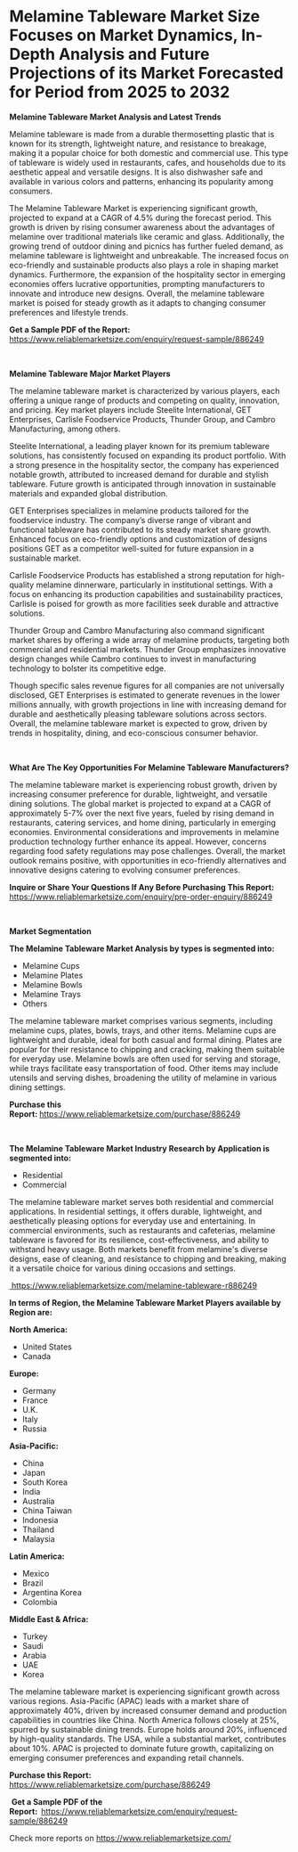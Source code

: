 <p><h1>Melamine Tableware Market Size Focuses on Market Dynamics, In-Depth Analysis and Future Projections of its Market Forecasted for Period from 2025 to 2032</h1></p><p><strong>Melamine Tableware Market Analysis and Latest Trends</strong></p>
<p><p>Melamine tableware is made from a durable thermosetting plastic that is known for its strength, lightweight nature, and resistance to breakage, making it a popular choice for both domestic and commercial use. This type of tableware is widely used in restaurants, cafes, and households due to its aesthetic appeal and versatile designs. It is also dishwasher safe and available in various colors and patterns, enhancing its popularity among consumers.</p><p>The Melamine Tableware Market is experiencing significant growth, projected to expand at a CAGR of 4.5% during the forecast period. This growth is driven by rising consumer awareness about the advantages of melamine over traditional materials like ceramic and glass. Additionally, the growing trend of outdoor dining and picnics has further fueled demand, as melamine tableware is lightweight and unbreakable. The increased focus on eco-friendly and sustainable products also plays a role in shaping market dynamics. Furthermore, the expansion of the hospitality sector in emerging economies offers lucrative opportunities, prompting manufacturers to innovate and introduce new designs. Overall, the melamine tableware market is poised for steady growth as it adapts to changing consumer preferences and lifestyle trends.</p></p>
<p><strong>Get a Sample PDF of the Report:&nbsp;</strong> <a href="https://www.reliablemarketsize.com/enquiry/request-sample/886249?utm_campaign=2042&utm_medium=2&utm_source=Github&utm_content=ia&utm_term=05022025&utm_id=melamine-tableware">https://www.reliablemarketsize.com/enquiry/request-sample/886249</a></p>
<p>&nbsp;</p>
<p><strong>Melamine Tableware Major Market Players</strong></p>
<p><p>The melamine tableware market is characterized by various players, each offering a unique range of products and competing on quality, innovation, and pricing. Key market players include Steelite International, GET Enterprises, Carlisle Foodservice Products, Thunder Group, and Cambro Manufacturing, among others.</p><p>Steelite International, a leading player known for its premium tableware solutions, has consistently focused on expanding its product portfolio. With a strong presence in the hospitality sector, the company has experienced notable growth, attributed to increased demand for durable and stylish tableware. Future growth is anticipated through innovation in sustainable materials and expanded global distribution.</p><p>GET Enterprises specializes in melamine products tailored for the foodservice industry. The company’s diverse range of vibrant and functional tableware has contributed to its steady market share growth. Enhanced focus on eco-friendly options and customization of designs positions GET as a competitor well-suited for future expansion in a sustainable market.</p><p>Carlisle Foodservice Products has established a strong reputation for high-quality melamine dinnerware, particularly in institutional settings. With a focus on enhancing its production capabilities and sustainability practices, Carlisle is poised for growth as more facilities seek durable and attractive solutions.</p><p>Thunder Group and Cambro Manufacturing also command significant market shares by offering a wide array of melamine products, targeting both commercial and residential markets. Thunder Group emphasizes innovative design changes while Cambro continues to invest in manufacturing technology to bolster its competitive edge.</p><p>Though specific sales revenue figures for all companies are not universally disclosed, GET Enterprises is estimated to generate revenues in the lower millions annually, with growth projections in line with increasing demand for durable and aesthetically pleasing tableware solutions across sectors. Overall, the melamine tableware market is expected to grow, driven by trends in hospitality, dining, and eco-conscious consumer behavior.</p></p>
<p>&nbsp;</p>
<p><strong>What Are The Key Opportunities For Melamine Tableware Manufacturers?</strong></p>
<p><p>The melamine tableware market is experiencing robust growth, driven by increasing consumer preference for durable, lightweight, and versatile dining solutions. The global market is projected to expand at a CAGR of approximately 5-7% over the next five years, fueled by rising demand in restaurants, catering services, and home dining, particularly in emerging economies. Environmental considerations and improvements in melamine production technology further enhance its appeal. However, concerns regarding food safety regulations may pose challenges. Overall, the market outlook remains positive, with opportunities in eco-friendly alternatives and innovative designs catering to evolving consumer preferences.</p></p>
<p><strong>Inquire or Share Your Questions If Any Before Purchasing This Report:</strong> <a href="https://www.reliablemarketsize.com/enquiry/pre-order-enquiry/886249?utm_campaign=2042&utm_medium=2&utm_source=Github&utm_content=ia&utm_term=05022025&utm_id=melamine-tableware">https://www.reliablemarketsize.com/enquiry/pre-order-enquiry/886249</a></p>
<p>&nbsp;</p>
<p><strong>Market Segmentation</strong></p>
<p><strong>The Melamine Tableware Market Analysis by types is segmented into:</strong></p>
<p><ul><li>Melamine Cups</li><li>Melamine Plates</li><li>Melamine Bowls</li><li>Melamine Trays</li><li>Others</li></ul></p>
<p><p>The melamine tableware market comprises various segments, including melamine cups, plates, bowls, trays, and other items. Melamine cups are lightweight and durable, ideal for both casual and formal dining. Plates are popular for their resistance to chipping and cracking, making them suitable for everyday use. Melamine bowls are often used for serving and storage, while trays facilitate easy transportation of food. Other items may include utensils and serving dishes, broadening the utility of melamine in various dining settings.</p></p>
<p><strong>Purchase this Report:&nbsp;</strong><a href="https://www.reliablemarketsize.com/purchase/886249?utm_campaign=2042&utm_medium=2&utm_source=Github&utm_content=ia&utm_term=05022025&utm_id=melamine-tableware">https://www.reliablemarketsize.com/purchase/886249</a></p>
<p>&nbsp;</p>
<p><strong>The Melamine Tableware Market Industry Research by Application is segmented into:</strong></p>
<p><ul><li>Residential</li><li>Commercial</li></ul></p>
<p><p>The melamine tableware market serves both residential and commercial applications. In residential settings, it offers durable, lightweight, and aesthetically pleasing options for everyday use and entertaining. In commercial environments, such as restaurants and cafeterias, melamine tableware is favored for its resilience, cost-effectiveness, and ability to withstand heavy usage. Both markets benefit from melamine's diverse designs, ease of cleaning, and resistance to chipping and breaking, making it a versatile choice for various dining occasions and settings.</p></p>
<p><a href="https://www.reliablemarketsize.com/melamine-tableware-r886249?utm_campaign=2042&utm_medium=2&utm_source=Github&utm_content=ia&utm_term=05022025&utm_id=melamine-tableware">&nbsp;https://www.reliablemarketsize.com/melamine-tableware-r886249</a></p>
<p><strong>In terms of Region, the Melamine Tableware Market Players available by Region are:</strong></p>
<p>
    <p> <strong> North America: </strong>
        <ul>
            <li>United States</li>
            <li>Canada</li>
        </ul>
        </p> 
    <p> <strong> Europe: </strong>
        <ul>
            <li>Germany</li>
            <li>France</li>
            <li>U.K.</li>
            <li>Italy</li>
            <li>Russia</li>
        </ul>
        </p> 
    <p> <strong> Asia-Pacific: </strong>
        <ul>
            <li>China</li>
            <li>Japan</li>
            <li>South Korea</li>
            <li>India</li>
            <li>Australia</li>
            <li>China Taiwan</li>
            <li>Indonesia</li>
            <li>Thailand</li>
            <li>Malaysia</li>
        </ul>
        </p> 
    <p> <strong> Latin America: </strong>
        <ul>
            <li>Mexico</li>
            <li>Brazil</li>
            <li>Argentina Korea</li>
            <li>Colombia</li>
        </ul>
        </p> 
    <p> <strong> Middle East & Africa: </strong>
        <ul>
            <li>Turkey</li>
            <li>Saudi</li>
            <li>Arabia</li>
            <li>UAE</li>
            <li>Korea</li>
        </ul>
    </p>
    </p>
<p><p>The melamine tableware market is experiencing significant growth across various regions. Asia-Pacific (APAC) leads with a market share of approximately 40%, driven by increased consumer demand and production capabilities in countries like China. North America follows closely at 25%, spurred by sustainable dining trends. Europe holds around 20%, influenced by high-quality standards. The USA, while a substantial market, contributes about 10%. APAC is projected to dominate future growth, capitalizing on emerging consumer preferences and expanding retail channels.</p></p>
<p><strong>Purchase this Report: </strong><a href="https://www.reliablemarketsize.com/purchase/886249?utm_campaign=2042&utm_medium=2&utm_source=Github&utm_content=ia&utm_term=05022025&utm_id=melamine-tableware">https://www.reliablemarketsize.com/purchase/886249</a></p>
<p>&nbsp;<strong>Get a Sample PDF of the Report:&nbsp;&nbsp;</strong><a href="https://www.reliablemarketsize.com/enquiry/request-sample/886249?utm_campaign=2042&utm_medium=2&utm_source=Github&utm_content=ia&utm_term=05022025&utm_id=melamine-tableware">https://www.reliablemarketsize.com/enquiry/request-sample/886249</a></p>
<p><strong></strong></p>
<p>Check more reports on <a href="https://www.reliablemarketsize.com/?utm_campaign=2042&utm_medium=2&utm_source=Github&utm_content=ia&utm_term=05022025&utm_id=melamine-tableware">https://www.reliablemarketsize.com/</a></p>